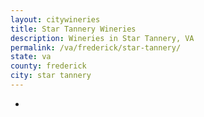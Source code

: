 ```yaml
---
layout: citywineries
title: Star Tannery Wineries
description: Wineries in Star Tannery, VA
permalink: /va/frederick/star-tannery/
state: va
county: frederick
city: star tannery
---
```

-
